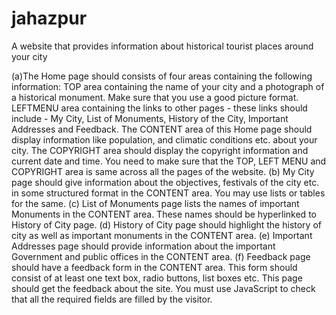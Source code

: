 # jahazpur
A website that provides information about historical tourist places around your city

(a)The Home page should consists of four areas containing the
following information:
TOP area containing the name of your city and a photograph
of a historical monument. Make sure that you use a good
picture format.
LEFTMENU area containing the links to other pages - these
links should include - My City, List of Monuments, History of
the City, Important Addresses and Feedback.
The CONTENT area of this Home page should display
information like population, and climatic conditions etc.
about your city.
The COPYRIGHT area should display the
copyright information and current date and time.
You need to make sure that the TOP, LEFT MENU and
COPYRIGHT area is same across all the pages of the website.
(b) My City page should give information about the objectives,
festivals of the city etc. in some structured format in the
CONTENT area. You may use lists or tables for the same.
(c) List of Monuments page lists the names of important Monuments in
the CONTENT area. These names should be  hyperlinked to History
of City page.
(d) History of City page should highlight the history of city as well as
important monuments in the CONTENT area.
(e) Important Addresses page should provide information about the
important Government and public offices in the CONTENT area.
(f) Feedback page should have a feedback form in the CONTENT
area. This form should consist of at least one text box, radio
buttons, list boxes etc. This page should get the feedback about the
site. You must use JavaScript to check that all the required fields
are filled by the visitor.

